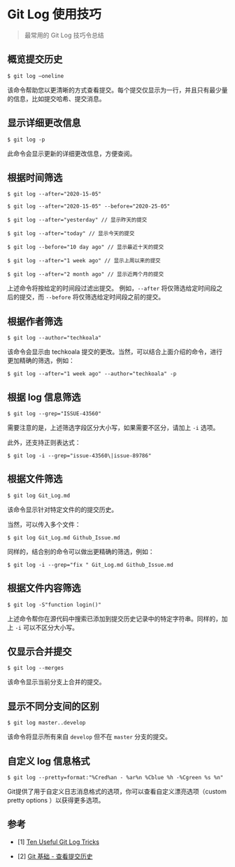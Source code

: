 # Git Log 使用技巧


> 最常用的 Git Log 技巧令总结

<!--more-->

## 概览提交历史

```shell
$ git log —oneline
```

该命令帮助您以更清晰的方式查看提交。每个提交仅显示为一行，并且只有最少量的信息，比如提交哈希、提交消息。

## 显示详细更改信息

```shell
$ git log -p
```
此命令会显示更新的详细更改信息，方便查阅。

## 根据时间筛选

```shell
$ git log --after="2020-15-05"
```

```shell
$ git log --after="2020-15-05" --before="2020-25-05"
```

```shell
$ git log --after="yesterday" // 显示昨天的提交

$ git log --after="today" // 显示今天的提交

$ git log --before="10 day ago" // 显示最近十天的提交

$ git log --after="1 week ago" // 显示上周以来的提交

$ git log --after="2 month ago" // 显示近两个月的提交
```

上述命令将按给定的时间段过滤出提交。 例如，`--after` 将仅筛选给定时间段之后的提交，而 `--before` 将仅筛选给定时间段之前的提交。

## 根据作者筛选

```shell
$ git log --author="techkoala"
```

该命令会显示由 techkoala 提交的更改。当然，可以结合上面介绍的命令，进行更加精确的筛选，例如：

```shell
$ git log --after="1 week ago" --author="techkoala" -p
```

## 根据 log 信息筛选

```shell
$ git log --grep="ISSUE-43560"
```
需要注意的是，上述筛选字段区分大小写，如果需要不区分，请加上 `-i` 选项。

此外，还支持正则表达式：

```shell
$ git log -i --grep="issue-43560\|issue-89786"
```

## 根据文件筛选

```shell
$ git log Git_Log.md
```

该命令显示针对特定文件的的提交历史。

当然，可以传入多个文件：

```shell
$ git log Git_Log.md Github_Issue.md
```

同样的，结合别的命令可以做出更精确的筛选，例如：

```shell
$ git log -i --grep="fix " Git_Log.md Github_Issue.md
```

## 根据文件内容筛选

```shell 
$ git log -S"function login()"
```

上述命令帮你在源代码中搜索已添加到提交历史记录中的特定字符串。同样的，加上 `-i` 可以不区分大小写。

## 仅显示合并提交

```shell
$ git log --merges
```
该命令显示当前分支上合并的提交。

## 显示不同分支间的区别

```shell
$ git log master..develop
```

该命令将显示所有来自 `develop` 但不在 `master` 分支的提交。

## 自定义 log 信息格式

```shell
$ git log --pretty=format:"%Cred%an - %ar%n %Cblue %h -%Cgreen %s %n"
```

Git提供了用于自定义日志消息格式的选项，你可以查看自定义漂亮选项（custom pretty options ）以获得更多选项。

## 参考

- [1] [Ten Useful Git Log Tricks](https://hackernoon.com/ten-useful-git-log-tricks-7nt3yxy)

- [2] [Git 基础 - 查看提交历史](https://git-scm.com/book/zh/v2/Git-%E5%9F%BA%E7%A1%80-%E6%9F%A5%E7%9C%8B%E6%8F%90%E4%BA%A4%E5%8E%86%E5%8F%B2)
